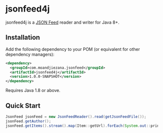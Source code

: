 # jsonfeed4j

jsonfeed4j is a [JSON Feed](https://jsonfeed.org) reader and writer for Java 8+.

## Installation

Add the following dependency to your POM (or equivalent for other dependency managers):

```xml
<dependency>
  <groupId>com.moandjiezana.jsonfeed</groupId>
  <artifactId>jsonfeed4j</artifactId>
  <version>1.0.0-SNAPSHOT</version>
</dependency>
```

Requires Java 1.8 or above.

## Quick Start

```java
JsonFeed jsonFeed = new JsonFeedReader().read(getJsonFeedFile());
jsonFeed.getAuthor();
jsonFeed.getItems().stream().map(Item::getUrl).forEach(System.out::println);
```


